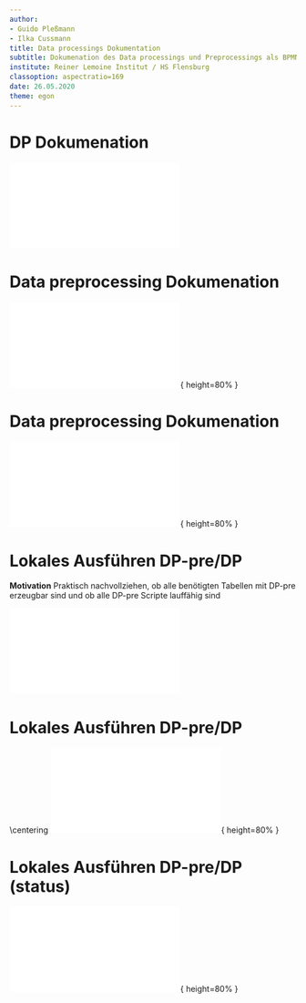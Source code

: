 ```yaml
---
author:
- Guido Pleßmann
- Ilka Cussmann
title: Data processings Dokumentation
subtitle: Dokumenation des Data processings und Preprocessings als BPMN
institute: Reiner Lemoine Institut / HS Flensburg
classoption: aspectratio=169
date: 26.05.2020
theme: egon
---
```



# DP Dokumenation

![](img/ego_dp_bpmn_sections.pdf)

# Data preprocessing Dokumenation

![](img/ego_dp-pre_bpmn_sections.pdf){ height=80% }


# Data preprocessing Dokumenation

![](img/ego_dp-pre_bpmn_sections_status-doc.pdf){ height=80% }

# Lokales Ausführen DP-pre/DP

**Motivation** Praktisch nachvollziehen, ob alle benötigten Tabellen mit DP-pre erzeugbar sind und ob alle DP-pre Scripte lauffähig sind

![](img/DP_locally_ideal.pdf)


# Lokales Ausführen DP-pre/DP

\centering
![](img/DP_locally_nextcloud.pdf){ height=80% }

# Lokales Ausführen DP-pre/DP (status)

![](img/ego_dp-pre_bpmn_sections_status-pipeline.pdf){ height=80% }




